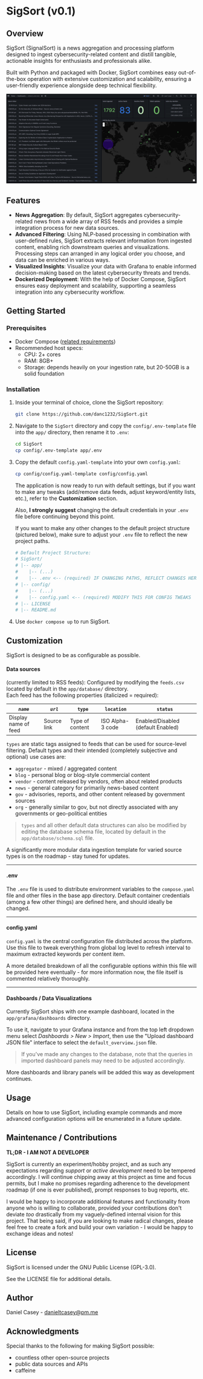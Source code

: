# SigSort (v0.1)
## Overview
SigSort (SignalSort) is a news aggregation and processing platform designed to ingest cybersecurity-related content and distill tangible, actionable insights for enthusiasts and professionals alike.

Built with Python and packaged with Docker, SigSort combines easy out-of-the-box operation with extensive customization and scalability, ensuring a user-friendly experience alongside deep technical flexibility.

![dashboard example screenshot](screenshots/sigsort_dashboard.png)

## Features

- **News Aggregation**: By default, SigSort aggregates cybersecurity-related news from a wide array of RSS feeds and provides a simple integration process for new data sources.
- **Advanced Filtering**: Using NLP-based processing in combination with user-defined rules, SigSort extracts relevant information from ingested content, enabling rich downstream queries and visualizations. Processing steps can arranged in any logical order you choose, and data can be enriched in various ways.
- **Visualized Insights**: Visualize your data with Grafana to enable informed decision-making based on the latest cybersecurity threats and trends.
- **Dockerized Deployment**: With the help of Docker Compose, SigSort ensures easy deployment and scalability, supporting a seamless integration into any cybersecurity workflow.

## Getting Started

### Prerequisites
-   Docker Compose ([related requirements](https://docs.docker.com/compose/))
- Recommended host specs:
    - CPU: 2+ cores
    - RAM: 8GB+
    - Storage: depends heavily on your ingestion rate, but 20-50GB is a solid foundation

### Installation

1. Inside your terminal of choice, clone the SigSort repository:

	```bash
	git clone https://github.com/danc1232/SigSort.git
	```
2. Navigate to the `SigSort` directory and copy the `config/.env-template` file into the `app/` directory, then rename it to `.env`:
	
	```bash
	cd SigSort
	cp config/.env-template app/.env
	```

3. Copy the default `config.yaml-template` into your own `config.yaml`:

    ```bash
    cp config/config.yaml-template config/config.yaml
    ```

	The application is now ready to run with default settings, but if you want to make any tweaks (add/remove data feeds, adjust keyword/entity lists, etc.), refer to the **Customization** section.

    Also, **I strongly suggest** changing the default credentials in your `.env` file before continuing beyond this point.

	If you want to make any other changes to the default project structure (pictured below), make sure to adjust your `.env` file to reflect the new project paths.

	```bash
    # Default Project Structure:
    # SigSort/
    # |-- app/
    #    |-- (...)
    #    |-- .env <-- (required) IF CHANGING PATHS, REFLECT CHANGES HERE
    # |-- config/
    #    |-- (...)
    #    |-- config.yaml <-- (required) MODIFY THIS FOR CONFIG TWEAKS
    # |-- LICENSE
    # |-- README.md
    ```
4. Use `docker compose up` to run SigSort.

## Customization

SigSort is designed to be as configurable as possible.

#### Data sources 
(currently limited to RSS feeds): Configured by modifying the `feeds.csv` located by default in the `app/database/` directory.
<br>
Each feed has the following properties (italicized = required):

*`name`* | *`url`* | `type` | `location` | `status`
---|---|---|---|---
Display name of feed | Source link | Type of content | ISO Alpha-3 code | Enabled/Disabled (default Enabled)

`types` are static tags assigned to feeds that can be used for source-level filtering. Default types and their intended (completely subjective and optional) use cases are:
- `aggregator` -  mixed / aggregated content
- `blog` - personal blog or blog-style commercial content
- `vendor` -  content released by vendors, often about related products
- `news` -  general category for primarily news-based content
- `gov` -  advisories, reports, and other content released by government sources
- `org` -  generally similar to gov, but not directly associated with any governments or geo-political entities

> `types` and all other default data structures can also be modified by editing the database schema file, located by default in the `app/database/schema.sql` file.

A significantly more modular data ingestion template for varied source types is on the roadmap - stay tuned for updates.

<hr>

#### .env
The `.env` file is used to distribute environment variables to the `compose.yaml` file and other files in the base app directory. Default container credentials (among a few other things) are defined here, and should ideally be changed.

<hr>

#### config.yaml
`config.yaml` is the central configuration file distributed across the platform. Use this file to tweak everything from global log level to refresh interval to maximum extracted keywords per content item.

A more detailed breakdown of all the configurable options within this file will be provided here eventually - for more information now, the file itself is commented relatively thoroughly.

<hr>

#### Dashboards / Data Visualizations

Currently SigSort ships with one example dashboard, located in the `app/grafana/dashboards` directory. 

To use it, navigate to your Grafana instance and from the top left dropdown menu select *Dashboards > New > Import*, then use the "Upload dashboard JSON file" interface to select the `default_overview.json` file.

> If you've made any changes to the database, note that the queries in imported dashboard panels may need to be adjusted accordingly.

More dashboards and library panels will be added this way as development continues.

## Usage

Details on how to use SigSort, including example commands and more advanced configuration options will be enumerated in a future update.

## Maintenance / Contributions
**TL;DR - I AM NOT A DEVELOPER**

SigSort is currently an experiment/hobby project, and as such any expectations regarding *support* or *active development* need to be tempered accordingly. I will continue chipping away at this project as time and focus permits, but I make no promises regarding adherence to the development roadmap (if one is ever published), prompt responses to bug reports, etc.

I would be happy to incorporate additional features and functionality from anyone who is willing to collaborate, provided your contributions don't deviate *too* drastically from my vaguely-defined internal vision for this project. That being said, if you are looking to make radical changes, please feel free to create a fork and build your own variation - I would be happy to exchange ideas and notes!

## License

SigSort is licensed under the GNU Public License (GPL-3.0).

See the LICENSE file for additional details.

## Author 
Daniel Casey - [danieltcasey@pm.me](mailto:danieltcasey@pm.me)


## Acknowledgments

Special thanks to the following for making SigSort possible:
- countless other open-source projects
- public data sources and APIs
- caffeine


